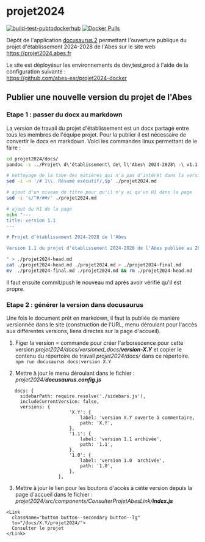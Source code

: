 # projet2024

[![build-test-pubtodockerhub](https://github.com/abes-esr/projet2024/actions/workflows/build-test-pubtodockerhub.yml/badge.svg)](https://github.com/abes-esr/projet2024/actions/workflows/build-test-pubtodockerhub.yml) [![Docker Pulls](https://img.shields.io/docker/pulls/abesesr/projet2024.svg)](https://hub.docker.com/r/abesesr/projet2024/)

Dépôt de l'application [docusaurus 2](https://docusaurus.io/) permettant l'ouverture publique du projet d'établissement 2024-2028 de l'Abes sur le site web https://projet2024.abes.fr

Le site est déployésur les environnements de dev,test,prod à l'aide de la configuration suivante :  
https://github.com/abes-esr/projet2024-docker


## Publier une nouvelle version du projet de l'Abes


### Etape 1 : passer du docx au markdown

La version de travail du projet d'établissement est un docx partagé entre tous les membres de l'équipe projet. Pour la publier il est nécessaire de convertir le docx en markdown. Voici les commandes linux permettant de le faire :

``` bash
cd projet2024/docs/
pandoc -s ../Projet\ d\'établissement\ de\ l\'Abes\ 2024-2028\ -\ v1.1.docx -t gfm -o ./projet2024.md --extract-media=.

# nettoyage de la tabe des matières qui n'a pas d'intérêt dans la version markdown (autogénérée)
sed -i -n '/# 1\\. Résumé exécutif/,$p' ./projet2024.md

# ajout d'un niveau de titre pour qu'il n'y ai qu'un H1 dans la page
sed -i 's/^#/##/' ./projet2024.md

# ajout du H1 de la page
echo "---
title: version 1.1
---

# Projet d’établissement 2024-2028 de l'Abes

Version 1.1 du projet d'établissement 2024-2028 de l'Abes publiée au 26/09/2023.

" > ./projet2024-head.md
cat ./projet2024-head.md ./projet2024.md > ./projet2024-final.md
mv  ./projet2024-final.md ./projet2024.md && rm ./projet2024-head.md
```

Il faut ensuite commit/push le nouveau md après avoir vérifié qu'il est propre.

### Etape 2 : générer la version dans docusaurus


Une fois le document prêt en markdown, il faut la publiée de manière versionnée dans le site (construction de l'URL, menu déroulant pour l'accès aux différentes versions, liens directes sur la page d'accueil).
1. Figer la version = commande pour créer l'arborescence pour cette version *projet2024/docs/versioned_docs/**version-X.Y*** et copier le contenu du répertoire de travail *projet2024/docs/* dans ce répertoire.  
   ```npm run docusaurus docs:version X.Y ```

2. Mettre à jour le menu déroulant dans le fichier : *projet2024/**docusaurus.config.js***

```
   docs: {  
     sidebarPath: require.resolve('./sidebars.js'),        
     includeCurrentVersion: false,  
     versions: {
                       'X.Y': {
                           label: 'version X.Y ouverte à commentaire,
                           path: 'X.Y',
                       },
                       '1.1': {
                           label: 'version 1.1 archivée',
                           path: '1.1',
                       },
                       '1.0': {
                           label: 'version 1.0  archivée',
                           path: '1.0',
                       },
                   },
```

3. Mettre à jour le lien pour les boutons d'accès à cette version depuis la page d'accueil dans le fichier :  *projet2024/src/components/ConsulterProjetAbesLink/**index.js***
```
<Link  
  className="button button--secondary button--lg"  
  to="/docs/X.Y/projet2024/">  
  Consulter le projet  
</Link>
```

